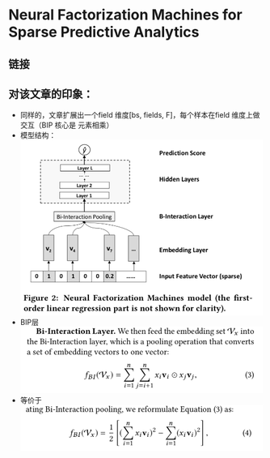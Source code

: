 # Neural Factorization Machines for Sparse Predictive Analytics

## 链接

## 对该文章的印象：
- 同样的，文章扩展出一个field 维度[bs, fields, F]，每个样本在field 维度上做交互（BIP 核心是 元素相乘）
- 模型结构：![Drag Racing](../pics/NFM/NFM_1.jpg)
- BIP层 ![Drag Racing](../pics/NFM/NFM_2.jpg)
- 等价于![Drag Racing](../pics/NFM/NFM_3.jpg)